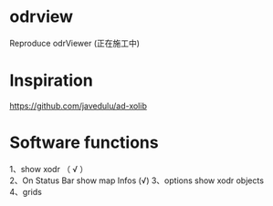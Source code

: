 # odrview
Reproduce odrViewer (正在施工中)

# Inspiration
https://github.com/javedulu/ad-xolib

# Software functions
1、show xodr （ √ ）  
2、On Status Bar show map Infos  (√)
3、options show xodr objects  
4、grids
